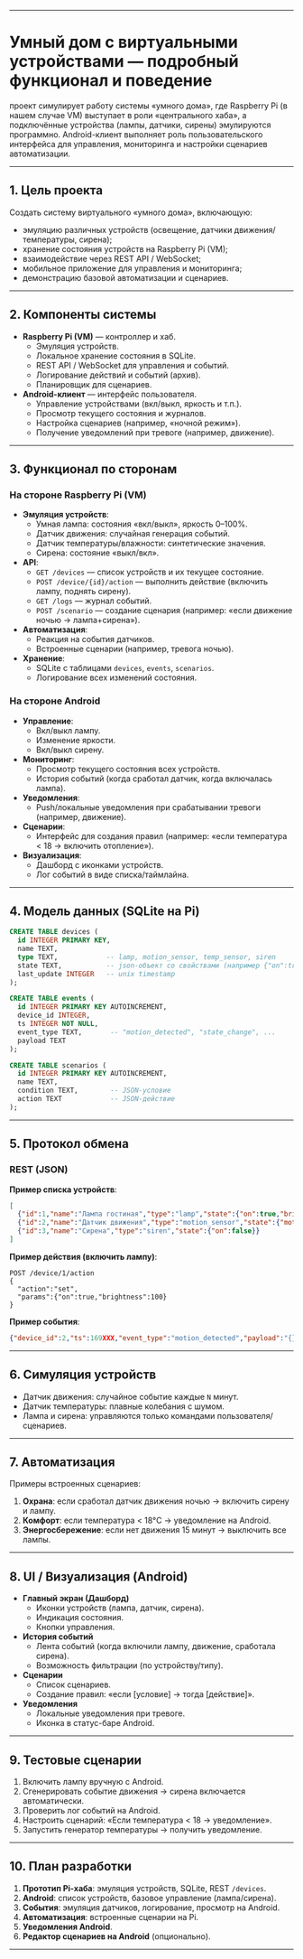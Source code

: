

---

# Умный дом с виртуальными устройствами — подробный функционал и поведение

проект симулирует работу системы «умного дома», где Raspberry Pi (в нашем случае VM) выступает в роли «центрального хаба», а подключённые устройства (лампы, датчики, сирены) эмулируются программно. Android-клиент выполняет роль пользовательского интерфейса для управления, мониторинга и настройки сценариев автоматизации.

---

## 1. Цель проекта

Создать систему виртуального «умного дома», включающую:
- эмуляцию различных устройств (освещение, датчики движения/температуры, сирена);    
- хранение состояния устройств на Raspberry Pi (VM);    
- взаимодействие через REST API / WebSocket;    
- мобильное приложение для управления и мониторинга;    
- демонстрацию базовой автоматизации и сценариев.    

---

## 2. Компоненты системы

- **Raspberry Pi (VM)** — контроллер и хаб.    
    - Эмуляция устройств.        
    - Локальное хранение состояния в SQLite.        
    - REST API / WebSocket для управления и событий.        
    - Логирование действий и событий (архив).        
    - Планировщик для сценариев.        
- **Android-клиент** — интерфейс пользователя.    
    - Управление устройствами (вкл/выкл, яркость и т.п.).        
    - Просмотр текущего состояния и журналов.        
    - Настройка сценариев (например, «ночной режим»).        
    - Получение уведомлений при тревоге (например, движение).        

---

## 3. Функционал по сторонам

### На стороне Raspberry Pi (VM)
- **Эмуляция устройств**:    
    - Умная лампа: состояния «вкл/выкл», яркость 0–100%.        
    - Датчик движения: случайная генерация событий.        
    - Датчик температуры/влажности: синтетические значения.        
    - Сирена: состояние «выкл/вкл».        
- **API**:    
    - `GET /devices` — список устройств и их текущее состояние.        
    - `POST /device/{id}/action` — выполнить действие (включить лампу, поднять сирену).        
    - `GET /logs` — журнал событий.        
    - `POST /scenario` — создание сценария (например: «если движение ночью → лампа+сирена»).        
- **Автоматизация**:    
    - Реакция на события датчиков.        
    - Встроенные сценарии (например, тревога ночью).        
- **Хранение**:    
    - SQLite с таблицами `devices`, `events`, `scenarios`.        
    - Логирование всех изменений состояния.        

### На стороне Android
- **Управление**:    
    - Вкл/выкл лампу.        
    - Изменение яркости.        
    - Вкл/выкл сирену.        
- **Мониторинг**:    
    - Просмотр текущего состояния всех устройств.        
    - История событий (когда сработал датчик, когда включалась лампа).        
- **Уведомления**:    
    - Push/локальные уведомления при срабатывании тревоги (например, движение).        
- **Сценарии**:    
    - Интерфейс для создания правил (например: «если температура < 18 → включить отопление»).        
- **Визуализация**:    
    - Дашборд с иконками устройств.        
    - Лог событий в виде списка/таймлайна.        

---

## 4. Модель данных (SQLite на Pi)

```sql
CREATE TABLE devices (
  id INTEGER PRIMARY KEY,
  name TEXT,
  type TEXT,            -- lamp, motion_sensor, temp_sensor, siren
  state TEXT,           -- json-объект со свойствами (например {"on":true,"brightness":80})
  last_update INTEGER   -- unix timestamp
);

CREATE TABLE events (
  id INTEGER PRIMARY KEY AUTOINCREMENT,
  device_id INTEGER,
  ts INTEGER NOT NULL,
  event_type TEXT,       -- "motion_detected", "state_change", ...
  payload TEXT
);

CREATE TABLE scenarios (
  id INTEGER PRIMARY KEY AUTOINCREMENT,
  name TEXT,
  condition TEXT,        -- JSON-условие
  action TEXT            -- JSON-действие
);
```
---

## 5. Протокол обмена

### REST (JSON)

**Пример списка устройств**:

```json
[
  {"id":1,"name":"Лампа гостиная","type":"lamp","state":{"on":true,"brightness":70}},
  {"id":2,"name":"Датчик движения","type":"motion_sensor","state":{"motion":false}},
  {"id":3,"name":"Сирена","type":"siren","state":{"on":false}}
]
```

**Пример действия (включить лампу)**:

```http
POST /device/1/action
{
  "action":"set",
  "params":{"on":true,"brightness":100}
}
```

**Пример события**:

```json
{"device_id":2,"ts":169XXX,"event_type":"motion_detected","payload":"{}"}
```

---

## 6. Симуляция устройств
- Датчик движения: случайное событие каждые `N` минут.    
- Датчик температуры: плавные колебания с шумом.    
- Лампа и сирена: управляются только командами пользователя/сценариев.    

---

## 7. Автоматизация

Примеры встроенных сценариев:
1. **Охрана**: если сработал датчик движения ночью → включить сирену и лампу.    
2. **Комфорт**: если температура < 18°C → уведомление на Android.    
3. **Энергосбережение**: если нет движения 15 минут → выключить все лампы.    

---

## 8. UI / Визуализация (Android)
- **Главный экран (Дашборд)**    
    - Иконки устройств (лампа, датчик, сирена).        
    - Индикация состояния.        
    - Кнопки управления.        
- **История событий**    
    - Лента событий (когда включили лампу, движение, сработала сирена).        
    - Возможность фильтрации (по устройству/типу).        
- **Сценарии**    
    - Список сценариев.        
    - Создание правил: «если [условие] → тогда [действие]».        
- **Уведомления**    
    - Локальные уведомления при тревоге.        
    - Иконка в статус-баре Android.        

---
## 9. Тестовые сценарии

1. Включить лампу вручную с Android.    
2. Сгенерировать событие движения → сирена включается автоматически.    
3. Проверить лог событий на Android.    
4. Настроить сценарий: «Если температура < 18 → уведомление».    
5. Запустить генератор температуры → получить уведомление.    

---
## 10. План разработки

1. **Прототип Pi-хаба**: эмуляция устройств, SQLite, REST `/devices`.    
2. **Android**: список устройств, базовое управление (лампа/сирена).    
3. **События**: эмуляция датчиков, логирование, просмотр на Android.    
4. **Автоматизация**: встроенные сценарии на Pi.    
5. **Уведомления Android**.    
6. **Редактор сценариев на Android** (опционально).    

---

